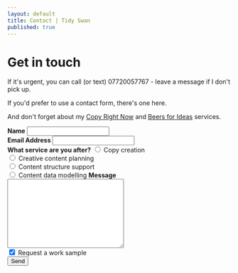 ```yaml
---
layout: default
title: Contact | Tidy Swan
published: true
---
```


<div id="contact">
  <h1 class="pageTitle">Get in touch</h1>
  <div class="contactContent">
    <p class="intro">If it's urgent, you can call (or text) 07720057767 - leave a message if I don't pick up.</p>
    <p>If you'd prefer to use a contact form, there's one here.</p>
    <p>And don't forget about my <a href="/copy-right-now">Copy Right Now</a> and <a href="/beer-for-ideas">Beers for Ideas</a> services.</p>
  </div>
  <form action="http://formspree.io/hello@tidyswan.com" method="POST">
    <label for="name"><b>Name</b></label>
    <input type="text" id="name" name="name" class="full-width"><br>
    <label for="email"><b>Email Address</b></label>
    <input type="email" id="email" name="_replyto" class="full-width"><br>
    <label for="service"><b>What service are you after?</b></label>
    <input type="radio" name="service" value="male"> Copy creation<br>
    <input type="radio" name="service" value="male"> Creative content planning<br>
    <input type="radio" name="service" value="female"> Content structure support<br>
    <input type="radio" name="service" value="other"> Content data modelling
    <label for="message"><b>Message</b></label>
    <textarea name="message" id="message" cols="30" rows="10" class="full-width"></textarea><br>
    <input type="checkbox" name="sample" value="sample" checked> Request a work sample<br>
    <input type="submit" value="Send" class="button">
  </form>
</div>
